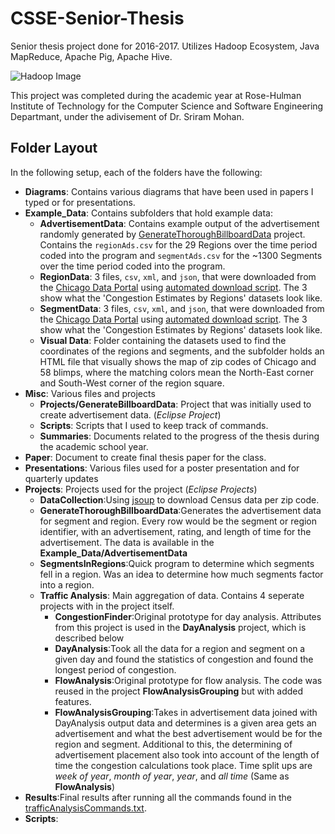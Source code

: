 # CSSE-Senior-Thesis
Senior thesis project done for 2016-2017. Utilizes Hadoop Ecosystem, Java MapReduce, Apache Pig, Apache Hive. 

![Hadoop Image](https://upload.wikimedia.org/wikipedia/commons/thumb/0/0e/Hadoop_logo.svg/664px-Hadoop_logo.svg.png)

This project was completed during the academic year at Rose-Hulman Institute of Technology for the Computer Science and Software Engineering Departmant, under the adivisement of Dr. Sriram Mohan. 

## Folder Layout

In the following setup, each of the folders have the following:
- **Diagrams**: Contains various diagrams that have been used in papers I typed or for presentations. 
- **Example_Data**: Contains subfolders that hold example data:
  - **AdvertisementData**: Contains example output of the advertisement randomly generated by [GenerateThoroughBillboardData](https://github.com/gateslm/CSSE-Senior-Thesis/tree/master/Projects/GenerateThoroughBillboardData) project. Contains the `regionAds.csv` for the 29 Regions over the time period coded into the program and `segmentAds.csv` for the ~1300 Segments over the time period coded into the program. 
  - **RegionData**: 3 files, `csv`, `xml`, and `json`, that were downloaded from the [Chicago Data Portal](https://data.cityofchicago.org/Transportation/Chicago-Traffic-Tracker-Congestion-Estimates-by-Re/t2qc-9pjd) using [automated download script](https://github.com/gateslm/CSSE-Senior-Thesis/blob/master/Scripts/automatedRun.sh). The 3 show what the 'Congestion Estimates by Regions' datasets look like.
  - **SegmentData**: 3 files, `csv`, `xml`, and `json`, that were downloaded from the [Chicago Data Portal](https://data.cityofchicago.org/Transportation/Chicago-Traffic-Tracker-Congestion-Estimates-by-Se/n4j6-wkkf) using [automated download script](https://github.com/gateslm/CSSE-Senior-Thesis/blob/master/Scripts/automatedRun.sh). The 3 show what the 'Congestion Estimates by Regions' datasets look like.
  - **Visual Data**: Folder containing the datasets used to find the coordinates of the regions and segments, and the subfolder holds an HTML file that visually shows the map of zip codes of Chicago and 58 blimps, where the matching colors mean the North-East corner and South-West corner of the region square. 
- **Misc**: Various files and projects
  - **Projects/GenerateBillboardData**: Project that was initially used to create advertisement data. (*Eclipse Project*)
  - **Scripts**: Scripts that I used to keep track of commands. 
  - **Summaries**: Documents related to the progress of the thesis during the academic school year. 
- **Paper**: Document to create final thesis paper for the class.
- **Presentations**: Various files used for a poster presentation and for quarterly updates
- **Projects**: Projects used for the project (*Eclipse Projects*)
  - **DataCollection**:Using [jsoup](https://jsoup.org/) to download Census data per zip code.
  - **GenerateThoroughBillboardData**:Generates the advertisement data for segment and region. Every row would be the segment or region identifier, with an advertisement, rating, and length of time for the advertisement. The data is available in the **Example_Data/AdvertisementData**
  - **SegmentsInRegions**:Quick program to determine which segments fell in a region. Was an idea to determine how much segments factor into a  region.
  - **Traffic Analysis**: Main aggregation of data. Contains 4 seperate projects with in the project itself.
    - **CongestionFinder**:Original prototype for day analysis. Attributes from this project is used in the **DayAnalysis** project, which is described below
    - **DayAnalysis**:Took all the data for a region and segment on a given day and found the statistics of congestion and found the longest period of congestion.
    - **FlowAnalysis**:Original prototype for flow analysis. The code was reused in the project **FlowAnalysisGrouping** but with added features.
    - **FlowAnalysisGrouping**:Takes in advertisement data joined with DayAnalysis output data and determines is a given area gets an advertisement and what the best advertisement would be for the region and segment. Additional to this, the determining of advertisement placement also took into account of the length of time the congestion calculations took place. Time split ups are *week of year*, *month of year*, *year*, and *all time* (Same as **FlowAnalysis**)
- **Results**:Final results after running all the commands found in the [trafficAnalysisCommands.txt](https://github.com/gateslm/CSSE-Senior-Thesis/blob/master/trafficAnalysisCommands.txt).
- **Scripts**:

